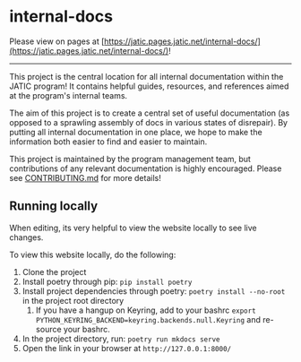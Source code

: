 # internal-docs

Please view on pages at [https://jatic.pages.jatic.net/internal-docs/](https://jatic.pages.jatic.net/internal-docs/)!

---

This project is the central location for all internal documentation within the JATIC program! It contains helpful guides, resources, and references aimed at the program's internal teams. 

The aim of this project is to create a central set of useful documentation (as opposed to a sprawling assembly of docs in various states of disrepair). By putting all internal documentation in one place, we hope to make the information both easier to find and easier to maintain.

This project is maintained by the program management team, but contributions of any relevant documentation is highly encouraged. Please see [CONTRIBUTING.md](contributing.md) for more details!

## Running locally

When editing, its very helpful to view the website locally to see live changes.

To view this website locally, do the following:

1. Clone the project
1. Install poetry through pip: `pip install poetry`
1. Install project dependencies through poetry: `poetry install --no-root` in the project root directory
   1. If you have a hangup on Keyring, add to your bashrc `export PYTHON_KEYRING_BACKEND=keyring.backends.null.Keyring` and re-source your bashrc.
1. In the project directory, run: `poetry run mkdocs serve`
1. Open the link in your browser at `http://127.0.0.1:8000/`
